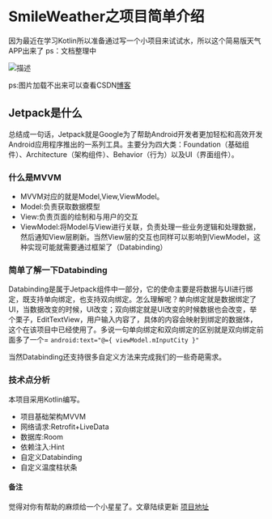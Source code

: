 # SmileWeather之项目简单介绍
因为最近在学习Kotlin所以准备通过写一个小项目来试试水，所以这个简易版天气APP出来了
ps：文档整理中

![描述](https://img-blog.csdnimg.cn/20200710182520403.gif#pic_center)

ps:图片加载不出来可以查看CSDN[博客](https://blog.csdn.net/qq272708698/article/details/103698652)


## Jetpack是什么
总结成一句话，Jetpack就是Google为了帮助Android开发者更加轻松和高效开发Android应用程序推出的一系列工具。主要分为四大类：Foundation（基础组件）、Architecture（架构组件）、Behavior（行为）以及UI（界面组件）。


### 什么是MVVM
* MVVM对应的就是Model,View,ViewModel。
* Model:负责获取数据模型
* View:负责页面的绘制和与用户的交互
* ViewModel:将Model与View进行关联，负责处理一些业务逻辑和处理数据，然后通知View层刷新。当然View层的交互也同样可以影响到ViewModel，这种实现可能就需要通过框架了（Databinding）

### 简单了解一下Databinding
Databinding是属于Jetpack组件中一部分，它的使命主要是将数据与UI进行绑定，既支持单向绑定，也支持双向绑定。怎么理解呢？单向绑定就是数据绑定了UI，当数据改变的时候，UI改变；双向绑定就是UI改变的时候数据也会改变，举个栗子，EditTextView，用户输入内容了，具体的内容会映射到绑定的数据体，这个在该项目中已经使用了。多说一句单向绑定和双向绑定的区别就是双向绑定前面多了一个=  `android:text="@={ viewModel.mInputCity }"`


当然Databinding还支持很多自定义方法来完成我们的一些奇葩需求。


### 技术点分析
本项目采用Kotlin编写。
* 项目基础架构MVVM
* 网络请求:Retrofit+LiveData
* 数据库:Room
* 依赖注入:Hint
* 自定义Databinding
* 自定义温度柱状条






#### 备注
觉得对你有帮助的麻烦给一个小星星了。文章陆续更新
[项目地址](https://github.com/Smile52/SmileWeather)
